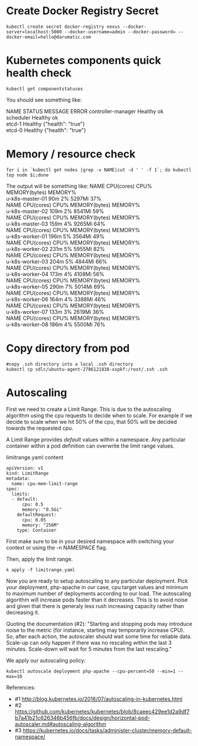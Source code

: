 # Create Docker Registry Secret
```
kubectl create secret docker-registry nexus --docker-server=localhost:5000 --docker-username=admin --docker-password= --docker-email=hello@darumatic.com
```

# Kubernetes components quick health check
```
kubectl get componentstatuses
```
You should see something like:

NAME                 STATUS    MESSAGE              ERROR
controller-manager   Healthy   ok                   
scheduler            Healthy   ok                   
etcd-1               Healthy   {"health": "true"}   
etcd-0               Healthy   {"health": "true"} 

# Memory / resource check
```
for i in `kubectl get nodes |grep -v NAME|cut -d ' ' -f 1`; do kubectl top node $i;done
```
The output will be something like:
NAME              CPU(cores)   CPU%      MEMORY(bytes)   MEMORY%  
u-k8s-master-01   90m          2%        5297Mi          37%      
NAME              CPU(cores)   CPU%      MEMORY(bytes)   MEMORY%  
u-k8s-master-02   109m         2%        8541Mi          59%      
NAME              CPU(cores)   CPU%      MEMORY(bytes)   MEMORY%  
u-k8s-master-03   159m         4%        9265Mi          64%      
NAME              CPU(cores)   CPU%      MEMORY(bytes)   MEMORY%  
u-k8s-worker-01   196m         5%        3564Mi          49%      
NAME              CPU(cores)   CPU%      MEMORY(bytes)   MEMORY%  
u-k8s-worker-02   231m         5%        5955Mi          82%      
NAME              CPU(cores)   CPU%      MEMORY(bytes)   MEMORY%  
u-k8s-worker-03   204m         5%        4844Mi          66%      
NAME              CPU(cores)   CPU%      MEMORY(bytes)   MEMORY%  
u-k8s-worker-04   173m         4%        4108Mi          56%      
NAME              CPU(cores)   CPU%      MEMORY(bytes)   MEMORY%  
u-k8s-worker-05   290m         7%        5014Mi          69%      
NAME              CPU(cores)   CPU%      MEMORY(bytes)   MEMORY%  
u-k8s-worker-06   164m         4%        3388Mi          46%      
NAME              CPU(cores)   CPU%      MEMORY(bytes)   MEMORY%  
u-k8s-worker-07   133m         3%        2619Mi          36%      
NAME              CPU(cores)   CPU%      MEMORY(bytes)   MEMORY%  
u-k8s-worker-08   186m         4%        5500Mi          76%    

# Copy directory from pod
```
#copy .ssh directory into a local .ssh directory
kubectl cp sdlc/ubuntu-agent-2786121838-xxpkf:/root/.ssh .ssh
```

# Autoscaling

First we need to create a Limit Range. This is due to the autoscaling algorithm using the cpu requests to decide when to scale. For example if we decide to scale when we hit 50% of the cpu, that 50% will be decided towards the requested cpu. 

A Limit Range provides *default* values within a namespace. Any particular container within a pod definition can overwrite the limit range values.

limitrange.yaml content
```
apiVersion: v1
kind: LimitRange
metadata:
  name: cpu-mem-limit-range
spec:
  limits:
  - default:
      cpu: 0.5
      memory: "0.5Gi"
    defaultRequest:
      cpu: 0.05
      memory: "256M"
    type: Container
```

First make sure to be in your desired namespace with switching your context or using the -n NAMESPACE flag. 

Then, apply the limit range. 

```
k apply -f limitrange.yaml
```

Now you are ready to setup autoscaling to any particular deployment. Pick your deployment, php-apache in our case, cpu target values and minimum to maximum number of deployments according to our load. The autoscaling algorithm will increase pods faster than it decreases. This is to avoid noise and given that there is generaly less rush increasing capacity rather than decreasing it.

Quoting the documentation (#2): "Starting and stopping pods may introduce noise to the metric (for instance, starting may temporarily increase CPU). So, after each action, the autoscaler should wait some time for reliable data. Scale-up can only happen if there was no rescaling within the last 3 minutes. Scale-down will wait for 5 minutes from the last rescaling." 

We apply our autoscaling policy: 
```
kubectl autoscale deployment php-apache --cpu-percent=50 --min=1 --max=10
```




References: 
* #1 http://blog.kubernetes.io/2016/07/autoscaling-in-kubernetes.html
* #2 https://github.com/kubernetes/kubernetes/blob/8caeec429ee1d2a9df7b7a41b21c626346b456fb/docs/design/horizontal-pod-autoscaler.md#autoscaling-algorithm
* #3 https://kubernetes.io/docs/tasks/administer-cluster/memory-default-namespace/
